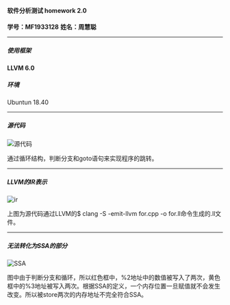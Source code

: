 #### 软件分析测试 homework 2.0

**学号：MF1933128**  	**姓名：周慧聪**

***

##### 使用框架

**LLVM 6.0**

##### 环境

Ubuntun 18.40

***

##### 源代码

![源代码](/home/zhc/文档/SAT/源代码.png)

通过循环结构，判断分支和goto语句来实现程序的跳转。

***

##### LLVM的IR表示

![ir](/home/zhc/文档/SAT/ir.png)

上图为源代码通过LLVM的$ clang -S -emit-llvm for.cpp -o for.ll命令生成的.ll文件。

***

##### 无法转化为SSA的部分

![SSA](/home/zhc/文档/SAT/SSA.png)

图中由于判断分支和循环，所以红色框中，%2地址中的数值被写入了两次，黄色框中的%3地址被写入两次。根据SSA的定义，一个内存位置一旦赋值就不会发生改变。所以被store两次的内存地址不完全符合SSA。
